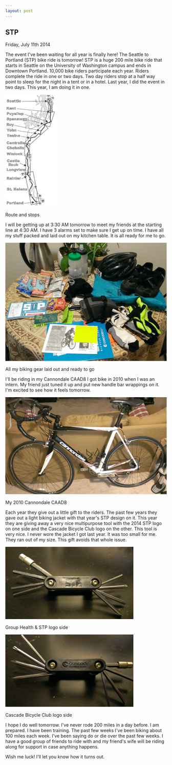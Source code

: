 ```yaml
---
layout: post
---
```

<h2 class="post-title">STP</h2>
<p class="post-meta">Friday, July 11th 2014</p>
<p>The event I've been waiting for all year is finally here! The Seattle to Portland (STP) bike ride is tomorrow! STP is a huge 200 mile bike ride that starts in Seattle on the University of Washington campus and ends in Downtown Portland.  10,000 bike riders participate each year.  Riders complete the ride in one or two days. Two day riders stop at a half way point to sleep for the night in a tent or in a hotel.  Last year, I did the event in two days. This year, I am doing it in one.</p>
<p>
<img class="img-responsive img-rounded center-block" alt="Map of STP route" src="/images/stp_route.jpg" />
</p>
<p class="text-center small">Route and stops</p>
<p>I will be getting up at 3:30 AM tomorrow to meet my friends at the starting line at 4:30 AM.  I have 3 alarms set to make sure I get up on time.  I have all my stuff packed and laid out on my kitchen table. It is all ready for me to go.</p>
<p>
<img class="img-responsive img-rounded center-block" alt="All my biking gear layed out on my kitchen table" src="/images/stp_gear.jpg" />
</p>
<p class="text-center small">All my biking gear laid out and ready to go</p>
<p>I'll be riding in my Cannondale CAAD8 I got bike in 2010 when I was an intern.  My friend just tuned it up and put new handle bar wrappings on it.  I'm excited to see how it feels tomorrow.</p>
<p>
<img class="img-responsive img-rounded center-block" alt="My Cannondale CAAD8. The bike I'll be using for the event tomorrow" src="/images/bike.jpg" />
</p>
<p class="text-center small">My 2010 Cannondale CAAD8</p>
<p>Each year they give out a little gift to the riders.  The past few years they gave out a light biking jacket with that year's STP design on it.  This year they are giving away a very nice multipurpose tool with the 2014 STP logo on one side and the Cascade Bicycle Club logo on the other.  This tool is very nice.  I never wore the jacket I got last year.  It was too small for me.  They ran out of my size.  This gift avoids that whole issue.</p>
<p>
<img class="img-responsive img-rounded center-block" alt="STP 2014 gift multipurpose tool STP logo side" src="/images/tool_stp_logo.jpg" />
</p>
<p class="text-center small">Group Health &amp; STP logo side</p>
<p>
<img class="img-responsive img-rounded center-block" alt="STP 2014 gift multipurpose tool Cascade logo side" src="/images/tool_cascade_logo.jpg" />
</p>
<p class="text-center small">Cascade Bicycle Club logo side</p>
<p>I hope I do well tomorrow.  I've never rode 200 miles in a day before.  I am prepared.  I have been training.  The past few weeks I've been biking about 100 miles each week.  I've been saying do or die over the past few weeks.  I have a good group of friends to ride with and my friend's wife will be riding along for support in case anything happens.</p>
<p>Wish me luck!  I'll let you know how it turns out.</p>
